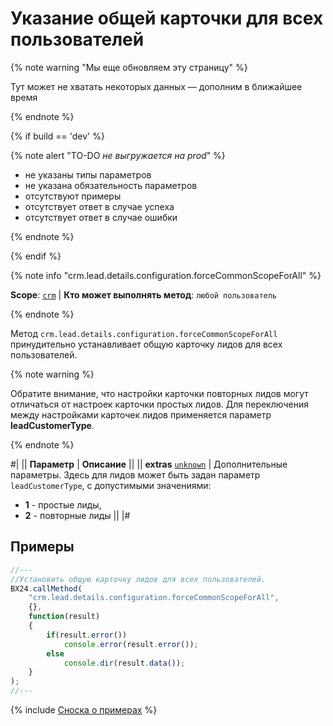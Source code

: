 # Указание общей карточки для всех пользователей

{% note warning "Мы еще обновляем эту страницу" %}

Тут может не хватать некоторых данных — дополним в ближайшее время

{% endnote %}

{% if build == 'dev' %}

{% note alert "TO-DO _не выгружается на prod_" %}

- не указаны типы параметров
- не указана обязательность параметров
- отсутствуют примеры
- отсутствует ответ в случае успеха
- отсутствует ответ в случае ошибки

{% endnote %}

{% endif %}

{% note info "crm.lead.details.configuration.forceCommonScopeForAll" %}

**Scope**: [`crm`](../../../scopes/permissions.md) | **Кто может выполнять метод**: `любой пользователь`

{% endnote %}

Метод `crm.lead.details.configuration.forceCommonScopeForAll` принудительно устанавливает общую карточку лидов для всех пользователей.

{% note warning %}

Обратите внимание, что настройки карточки повторных лидов могут отличаться от настроек карточки простых лидов. Для переключения между настройками карточек лидов применяется параметр **leadCustomerType**.

{% endnote %}

#|
|| **Параметр** | **Описание** ||
|| **extras**
[`unknown`](../../../data-types.md) | Дополнительные параметры. Здесь для лидов может быть задан параметр `leadCustomerType`, с допустимыми значениями:

- **1** - простые лиды,
- **2** - повторные лиды 
  ||
|#

## Примеры

```js
//---
//Установить общую карточку лидов для всех пользователей.
BX24.callMethod(
    "crm.lead.details.configuration.forceCommonScopeForAll",
    {},
    function(result)
    {
        if(result.error())
            console.error(result.error());
        else
            console.dir(result.data());
    }
);
//---
```

{% include [Сноска о примерах](../../../../_includes/examples.md) %}